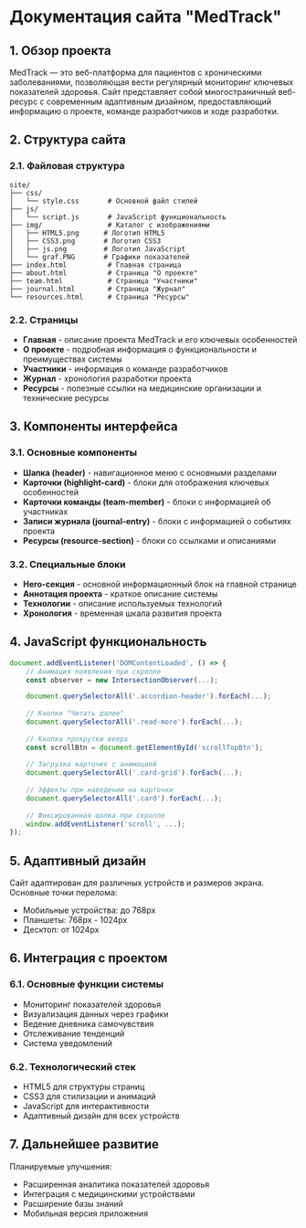 # Документация сайта "MedTrack"

## 1. Обзор проекта

MedTrack — это веб-платформа для пациентов с хроническими заболеваниями, позволяющая вести регулярный мониторинг ключевых показателей здоровья. Сайт представляет собой многостраничный веб-ресурс с современным адаптивным дизайном, предоставляющий информацию о проекте, команде разработчиков и ходе разработки.

## 2. Структура сайта

### 2.1. Файловая структура

```
site/
├── css/
│   └── style.css       # Основной файл стилей
├── js/
│   └── script.js       # JavaScript функциональность
├── img/                # Каталог с изображениями
│   ├── HTML5.png      # Логотип HTML5
│   ├── CSS3.png       # Логотип CSS3
│   ├── js.png         # Логотип JavaScript
│   └── graf.PNG       # Графики показателей
├── index.html          # Главная страница
├── about.html          # Страница "О проекте"
├── team.html           # Страница "Участники"
├── journal.html        # Страница "Журнал"
└── resources.html      # Страница "Ресурсы"
```

### 2.2. Страницы

- **Главная** - описание проекта MedTrack и его ключевых особенностей
- **О проекте** - подробная информация о функциональности и преимуществах системы
- **Участники** - информация о команде разработчиков
- **Журнал** - хронология разработки проекта
- **Ресурсы** - полезные ссылки на медицинские организации и технические ресурсы

## 3. Компоненты интерфейса

### 3.1. Основные компоненты

- **Шапка (header)** - навигационное меню с основными разделами
- **Карточки (highlight-card)** - блоки для отображения ключевых особенностей
- **Карточки команды (team-member)** - блоки с информацией об участниках
- **Записи журнала (journal-entry)** - блоки с информацией о событиях проекта
- **Ресурсы (resource-section)** - блоки со ссылками и описаниями

### 3.2. Специальные блоки

- **Hero-секция** - основной информационный блок на главной странице
- **Аннотация проекта** - краткое описание системы
- **Технологии** - описание используемых технологий
- **Хронология** - временная шкала развития проекта

## 4. JavaScript функциональность

```javascript
document.addEventListener('DOMContentLoaded', () => {
    // Анимация появления при скролле
    const observer = new IntersectionObserver(...);

    document.querySelectorAll('.accordion-header').forEach(...);
    
    // Кнопки "Читать далее"
    document.querySelectorAll('.read-more').forEach(...);
    
    // Кнопка прокрутки вверх
    const scrollBtn = document.getElementById('scrollTopBtn');
    
    // Загрузка карточек с анимацией
    document.querySelectorAll('.card-grid').forEach(...);
    
    // Эффекты при наведении на карточки
    document.querySelectorAll('.card').forEach(...);
    
    // Фиксированная шапка при скролле
    window.addEventListener('scroll', ...);
});
```

## 5. Адаптивный дизайн

Сайт адаптирован для различных устройств и размеров экрана. Основные точки перелома:
- Мобильные устройства: до 768px
- Планшеты: 768px - 1024px
- Десктоп: от 1024px

## 6. Интеграция с проектом

### 6.1. Основные функции системы

- Мониторинг показателей здоровья
- Визуализация данных через графики
- Ведение дневника самочувствия
- Отслеживание тенденций
- Система уведомлений

### 6.2. Технологический стек

- HTML5 для структуры страниц
- CSS3 для стилизации и анимаций
- JavaScript для интерактивности
- Адаптивный дизайн для всех устройств

## 7. Дальнейшее развитие

Планируемые улучшения:
- Расширенная аналитика показателей здоровья
- Интеграция с медицинскими устройствами
- Расширение базы знаний
- Мобильная версия приложения 
